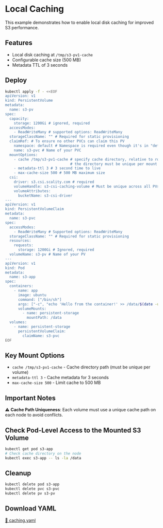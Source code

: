 # Local Caching

This example demonstrates how to enable local disk caching for improved S3 performance.

## Features

- Local disk caching at `/tmp/s3-pv1-cache`
- Configurable cache size (500 MB)
- Metadata TTL of 3 seconds

## Deploy

```bash
kubectl apply -f - <<EOF
apiVersion: v1
kind: PersistentVolume
metadata:
  name: s3-pv
spec:
  capacity:
    storage: 1200Gi # ignored, required
  accessModes:
    - ReadWriteMany # supported options: ReadWriteMany
  storageClassName: "" # Required for static provisioning
  claimRef: # To ensure no other PVCs can claim this PV
    namespace: default # Namespace is required even though it's in "default" namespace.
    name: s3-pvc # Name of your PVC
  mountOptions:
    - cache /tmp/s3-pv1-cache # specify cache directory, relative to root host filesystem
                              # the directory must be unique per mount on a host
    - metadata-ttl 3 # 3 second time to live
    - max-cache-size 500 # 500 MB maximum size
  csi:
    driver: s3.csi.scality.com # required
    volumeHandle: s3-csi-caching-volume # Must be unique across all PVs
    volumeAttributes:
      bucketName: s3-csi-driver
---
apiVersion: v1
kind: PersistentVolumeClaim
metadata:
  name: s3-pvc
spec:
  accessModes:
    - ReadWriteMany # Supported options: ReadWriteMany
  storageClassName: "" # Required for static provisioning
  resources:
    requests:
      storage: 1200Gi # Ignored, required
  volumeName: s3-pv # Name of your PV
---
apiVersion: v1
kind: Pod
metadata:
  name: s3-app
spec:
  containers:
    - name: app
      image: ubuntu
      command: ["/bin/sh"]
      args: ["-c", "echo 'Hello from the container!' >> /data/$(date -u).txt; tail -f /dev/null"]
      volumeMounts:
        - name: persistent-storage
          mountPath: /data
  volumes:
    - name: persistent-storage
      persistentVolumeClaim:
        claimName: s3-pvc
EOF
```

## Key Mount Options

- `cache /tmp/s3-pv1-cache` - Cache directory path (must be unique per volume)
- `metadata-ttl 3` - Cache metadata for 3 seconds
- `max-cache-size 500` - Limit cache to 500 MB

## Important Notes

⚠️ **Cache Path Uniqueness**: Each volume must use a unique cache path on each node to avoid conflicts.

## Check Pod-Level Access to the Mounted S3 Volume

```bash
kubectl get pod s3-app
# Check cache directory on the node
kubectl exec s3-app -- ls -la /data
```

## Cleanup

```bash
kubectl delete pod s3-app
kubectl delete pvc s3-pvc
kubectl delete pv s3-pv
```

## Download YAML

[📁 caching.yaml](assets/caching.yaml)
